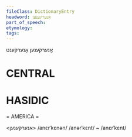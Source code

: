 ```yaml
---
fileClass: DictionaryEntry
headword: אָנערקענען
part_of_speech: 
etymology: 
tags: 
---
```

אָנערקענען
אָנערקענט

CENTRAL
========

HASIDIC
=======
= AMERICA = 

<אנערקענען>
/anɛrˈkɛnən/
/anərˈkɛnt/ ~ /anɛrˈkɛnt/
